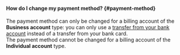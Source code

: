 #### How do I change my payment method? {#payment-method}

The payment method can only be changed for a billing account of the **Business account** type: you can only use a [transfer from your bank account](../payment/payment-methods-business.md) instead of a transfer from your bank card.
<br/>The payment method cannot be changed for a billing account of the **Individual account** type.


